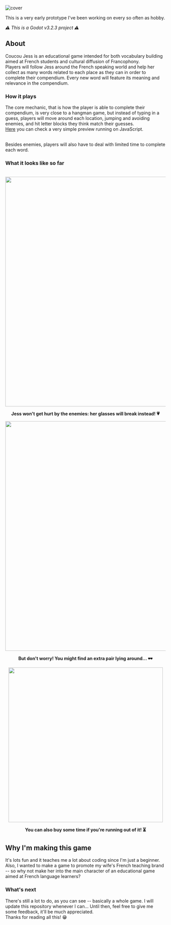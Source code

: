 ![cover](https://user-images.githubusercontent.com/74621925/157352700-2df26f52-eee7-4ace-9297-de94e1bf722e.png)

This is a very early prototype I've been working on every so often as hobby.

*⚠️ This is a Godot v3.2.3 project ⚠️*

## About

Coucou Jess is an educational game intended for both vocabulary building aimed at French students and cultural diffusion of Francophony.
<br>Players will follow Jess around the French speaking world and help her collect as many words related to each place as they can in order to complete their compendium. Every new word will feature its meaning and relevance in the compendium.

### How it plays

The core mechanic, that is how the player is able to complete their compendium, is very close to a hangman game, but instead of typing in a guess, players will move around each location, jumping and avoiding enemies, and hit letter blocks they think match their guesses.
<br><a target="_blank" href="https://gabrielhamdan.github.io/Coucou-Jess/#game">Here</a> you can check a very simple preview running on JavaScript.

<br>Besides enemies, players will also have to deal with limited time to complete each word.

### What it looks like so far
<br>
<div align="center">
<img src="https://user-images.githubusercontent.com/74621925/157352861-9fb92407-708d-4584-b8f5-90af19536052.gif" width="720">

  <p><b>Jess won't get hurt by the enemies: her glasses will break instead! 💗</b></p>

<img src="https://user-images.githubusercontent.com/74621925/157352866-66629b60-55bc-41de-a670-937b83f6668f.gif" width="720">
  
  <p><b>But don't worry! You might find an extra pair lying around... 🕶</b></p>

<img src="https://user-images.githubusercontent.com/74621925/157352868-8c89fb84-4a2a-4f8d-9979-a59db4717707.gif" width="485">
  
  <p><b>You can also buy some time if you're running out of it! ⏳</b></p>
</div>

## Why I'm making this game

It's lots fun and it teaches me a lot about coding since I'm just a beginner.
<br>Also, I wanted to make a game to promote my wife's French teaching brand -- so why not make her into the main character of an educational game aimed at French language learners?

### What's next

There's still a lot to do, as you can see -- basically a whole game. I will update this repository whenever I can... Until then, feel free to give me some feedback, it'll be much appreciated.
<br>Thanks for reading all this! 😁
